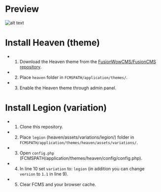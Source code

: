 # Preview

![alt text](https://cdn.discordapp.com/attachments/1172084116662001716/1172830147750150204/Heaven_LEGION.png?ex=6561be31&is=654f4931&hm=df8def08ffb5ae813c7e0e13a1abc659ce66064daf925cd3ea1fbc62fc4b40bb&)

# Install Heaven (theme)

- 1. Download the Heaven theme from the [FusionWowCMS/FusionCMS repository](https://github.com/FusionWowCMS/FusionCMS/tree/main/application/themes/heaven).
- 2. Place `heaven` folder in `FCMSPATH/application/themes/`.
- 3. Enable the Heaven theme through admin panel.

# Install Legion (variation)
- 1. Clone this repository.
- 2. Place `legion` (heaven/assets/variations/legion/) folder in `FCMSPATH/application/themes/heaven/assets/variations/`.
- 3. Open `config.php` (FCMSPATH/application/themes/heaven/config/config.php).
- 4. In line 10 set `variation` to: `legion` (in addition you can change `version` to `1.1` in line 9).
- 5. Clear FCMS and your browser cache.